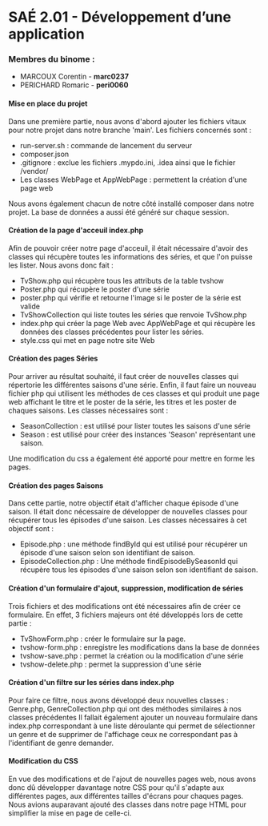 # SAÉ 2.01 - Développement d’une application

### Membres du binome : 
- MARCOUX Corentin - **marc0237**
- PERICHARD Romaric - **peri0060**

#### Mise en place du projet
Dans une première partie, nous avons d'abord ajouter les fichiers vitaux pour notre projet dans notre branche 'main'.
Les fichiers concernés sont :
- run-server.sh : commande de lancement du serveur
- composer.json
- .gitignore : exclue les fichiers .mypdo.ini, .idea ainsi que le fichier /vendor/
- Les classes WebPage et AppWebPage : permettent la création d'une page web

Nous avons également chacun de notre côté installé composer dans notre projet.
La base de données a aussi été généré sur chaque session.


#### Création de la page d'acceuil index.php

Afin de pouvoir créer notre page d'acceuil, il était nécessaire d'avoir des classes qui récupère toutes les informations
des séries, et que l'on puisse les lister.
Nous avons donc fait :
- TvShow.php qui récupère tous les attributs de la table tvshow
- Poster.php qui récupère le poster d'une série
- poster.php qui vérifie et retourne l'image si le poster de la série est valide
- TvShowCollection qui liste toutes les séries que renvoie TvShow.php
- index.php qui créer la page Web avec AppWebPage et qui récupère les données des classes précédentes pour lister les séries.
- style.css qui met en page notre site Web

#### Création des pages Séries

Pour arriver au résultat souhaité, il faut créer de nouvelles classes qui répertorie les différentes saisons d'une série. Enfin, il faut faire un nouveau fichier php qui utilisent les méthodes
de ces classes et qui produit une page web affichant le titre et le poster de la série, les titres et les poster de chaques saisons.
Les classes nécessaires sont : 
- SeasonCollection : est utilisé pour lister toutes les saisons d'une série
- Season : est utilisé pour créer des instances 'Season' représentant une saison.

Une modification du css a également été apporté pour mettre en forme les pages.

#### Création des pages Saisons

Dans cette partie, notre objectif était d'afficher chaque épisode d'une saison. Il était donc nécessaire de développer de nouvelles classes pour récupérer tous les épisodes d'une saison.
Les classes nécessaires à cet objectif sont :
- Episode.php : une méthode findById qui est utilisé pour récupérer un épisode d'une saison selon son identifiant de saison.
- EpisodeCollection.php : Une méthode findEpisodeBySeasonId qui récupère tous les épisodes d'une saison selon son identifiant de saison.

#### Création d'un formulaire d'ajout, suppression, modification de séries

Trois fichiers et des modifications ont été nécessaires afin de créer ce formulaire. En effet,
3 fichiers majeurs ont été développés lors de cette partie :
- TvShowForm.php : créer le formulaire sur la page.
- tvshow-form.php : enregistre les modifications dans la base de données
- tvshow-save.php : permet la création ou la modification d'une série
- tvshow-delete.php : permet la suppression d'une série

#### Création d'un filtre sur les séries dans index.php

Pour faire ce filtre, nous avons développé deux nouvelles classes : Genre.php, GenreCollection.php qui ont des méthodes similaires à nos classes précédentes
Il fallait également ajouter un nouveau formulaire dans index.php correspondant à une liste déroulante qui permet de sélectionner un genre et de supprimer de l'affichage
ceux ne correspondant pas à l'identifiant de genre demander.

#### Modification du CSS

En vue des modifications et de l'ajout de nouvelles pages web, nous avons donc dû développer davantage notre CSS pour qu'il s'adapte aux différentes pages, aux différentes tailles d'écrans pour chaques pages. 
Nous avions auparavant ajouté des classes dans notre page HTML pour simplifier la mise en page de celle-ci.
